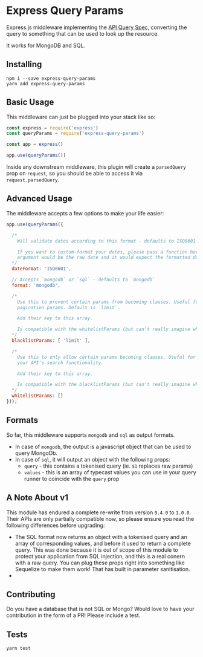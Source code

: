 # Express Query Params

Express.js middleware implementing the [API Query Spec](http://mgmco.github.io/api-query-spec/), converting the query to something that can be used to look up the resource.

It works for MongoDB and SQL.

## Installing

```
npm i --save express-query-params
yarn add express-query-params
```

## Basic Usage

This middleware can just be plugged into your stack like so:

```js
const express = require('express')
const queryParams = require('express-query-params')

const app = express()

app.use(queryParams())
```

Inside any downstream middleware, this plugin will create a `parsedQuery` prop on `request`, so you should be able to access it via `request.parsedQuery`.

## Advanced Usage

The middleware accepts a few options to make your life easier:

```js
app.use(queryParams({

  /*
    Will validate dates according to this format - defaults to ISO8601

    If you want to custom-format your dates, please pass a function here. Its first
    argument would be the raw date and it would expect the formatted date as a return.
  */
  dateFormat: 'ISO8601',

  // Accepts `mongodb` or `sql` - defaults to `mongodb`
  format: 'mongodb',

  /*
    Use this to prevent certain params from becoming clauses. Useful for things like
    pagination params. Default is `limit`.

    Add their key to this array.

    Is compatible with the whitelistParams (but can't really imagine why you'd want to!)
  */
  blacklistParams: [ 'limit' ],

  /*
    Use this to only allow certain params becoming clauses. Useful for limiting access in
    your API's search functionality.

    Add their key to this array.

    Is compatible with the blacklistParams (but can't really imagine why you'd want to!)
  */
  whitelistParams: []
}));
```

## Formats

So far, this middleware supports `mongodb` and `sql` as output formats.

 * In case of `mongodb`, the output is a javascript object that can be used to query MongoDb.
 * In case of `sql`, it will output an object with the following props:
   * `query` - this contains a tokenised query (ie. `$1` replaces raw params)
   * `values` - this is an array of typecast values you can use in your query runner to coincide with the `query` prop

## A Note About v1

This module has endured a complete re-write from version `0.4.0` to `1.0.0`. Their APIs are only partially compatible now, so please ensure you read the following differences before upgrading:

 * The SQL format now returns an object with a tokenised query and an array of corresponding values, and before it used to return a complete query. This was done because it is out of scope of this module to protect your application from SQL injection, and this is a real conern with a raw query. You can plug these props right into something like Sequelize to make them work! That has built in parameter sanitisation.
 *

## Contributing

Do you have a database that is not SQL or Mongo? Would love to have your contribution in the form of a PR! Please include a test.

## Tests

```
yarn test
```
